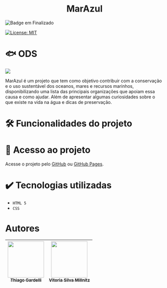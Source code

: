 <h1 align="center"> MarAzul </h1>

![Badge em Finalizado](http://img.shields.io/static/v1?label=STATUS&message=%20FINALIZADO&color=GREEN&style=for-the-badge)

[![License: MIT](https://img.shields.io/badge/License-MIT-yellow.svg)](https://opensource.org/licenses/MIT)

# 🐟 ODS

<img src="https://brasil.un.org/profiles/undg_country/themes/custom/undg/images/SDGs/pt-br/SDG-14.svg"/>

MarAzul é um projeto que tem como objetivo contribuir com a conservação e o uso sustentável dos oceanos, mares e recursos marinhos, disponibilizando uma lista das principais organizações que apoiam essa causa e como ajudar.
Além de apresentar algumas curiosidades sobre o que existe na vida na água e dicas de preservação.

# 🛠️ Funcionalidades do projeto

# 📁 Acesso ao projeto

Acesse o projeto pelo [GitHub](https://github.com/vitoriamillnitz/Marazul) ou [GitHub Pages](https://vitoriamillnitz.github.io/Marazul/).


# ✔️ Tecnologias utilizadas

- ``HTML 5``
- ``CSS``

# Autores

| [<img loading="lazy" src="lugardaimgdeperfilhttps" width=115><br><sub>Thiago Gardelli</sub>](https://github.com/Tgardelli) |  [<img loading="lazy" src="lugardaimgdeperfilhttps" width=115><br><sub>Vitoria Silva Millnitz</sub>](https://avatars.githubusercontent.com/u/72463531?s=400&u=9d1c282caeeafbf0d0c35c90236bcc9fd3d66e4f&v=4) |
| :---: | :---: |
